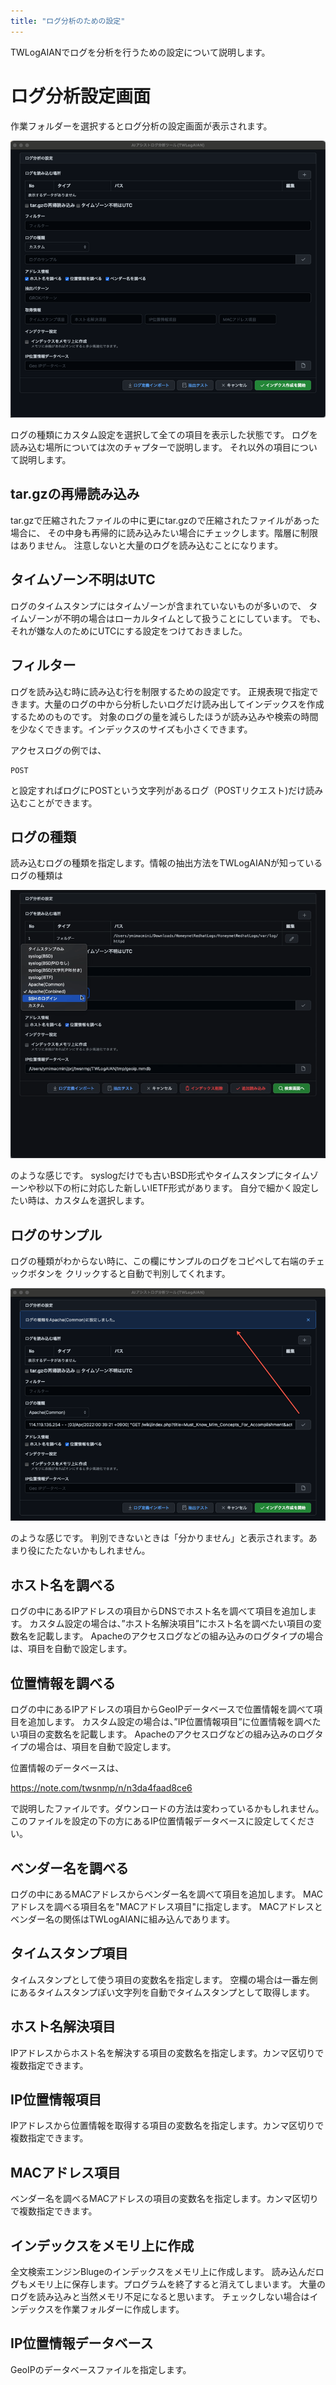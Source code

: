 ```yaml
---
title: "ログ分析のための設定"
---
```


TWLogAIANでログを分析を行うための設定について説明します。


# ログ分析設定画面

作業フォルダーを選択するとログ分析の設定画面が表示されます。

![](/images/books/twlogaian-manual/2022-05-22_09-57-29.png)


ログの種類にカスタム設定を選択して全ての項目を表示した状態です。
ログを読み込む場所については次のチャプターで説明します。
それ以外の項目について説明します。

## tar.gzの再帰読み込み

tar.gzで圧縮されたファイルの中に更にtar.gzので圧縮されたファイルがあった場合に、
その中身も再帰的に読み込みたい場合にチェックします。階層に制限はありません。
注意しないと大量のログを読み込むことになります。



## タイムゾーン不明はUTC

ログのタイムスタンプにはタイムゾーンが含まれていないものが多いので、
タイムゾーンが不明の場合はローカルタイムとして扱うことにしています。
でも、それが嫌な人のためにUTCにする設定をつけておきました。

## フィルター

ログを読み込む時に読み込む行を制限するための設定です。
正規表現で指定できます。大量のログの中から分析したいログだけ読み出してインデックスを作成するためのものです。
対象のログの量を減らしたほうが読み込みや検索の時間を少なくできます。インデックスのサイズも小さくできます。

アクセスログの例では、

```
POST
```

と設定すればログにPOSTという文字列があるログ（POSTリクエスト)だけ読み込むことができます。


## ログの種類

読み込むログの種類を指定します。情報の抽出方法をTWLogAIANが知っているログの種類は

![](/images/books/twlogaian-manual/2022-05-22_10-06-45.png)


のような感じです。
syslogだけでも古いBSD形式やタイムスタンプにタイムゾーンや秒以下の桁に対応した新しいIETF形式があります。
自分で細かく設定したい時は、カスタムを選択します。


## ログのサンプル

ログの種類がわからない時に、この欄にサンプルのログをコピペして右端のチェックボタンを
クリックすると自動で判別してくれます。

![](/images/books/twlogaian-manual/2022-05-22_10-08-51.png)

のような感じです。
判別できないときは「分かりません」と表示されます。あまり役にたたないかもしれません。

## ホスト名を調べる

ログの中にあるIPアドレスの項目からDNSでホスト名を調べて項目を追加します。
カスタム設定の場合は、”ホスト名解決項目”にホスト名を調べたい項目の変数名を記載します。
Apacheのアクセスログなどの組み込みのログタイプの場合は、項目を自動で設定します。


## 位置情報を調べる

ログの中にあるIPアドレスの項目からGeoIPデータベースで位置情報を調べて項目を追加します。
カスタム設定の場合は、”IP位置情報項目”に位置情報を調べたい項目の変数名を記載します。
Apacheのアクセスログなどの組み込みのログタイプの場合は、項目を自動で設定します。

位置情報のデータベースは、

https://note.com/twsnmp/n/n3da4faad8ce6

で説明したファイルです。ダウンロードの方法は変わっているかもしれません。
このファイルを設定の下の方にあるIP位置情報データベースに設定してください。

## ベンダー名を調べる

ログの中にあるMACアドレスからベンダー名を調べて項目を追加します。
MACアドレスを調べる項目名を"MACアドレス項目"に指定します。
MACアドレスとベンダー名の関係はTWLogAIANに組み込んであります。

## タイムスタンプ項目

タイムスタンプとして使う項目の変数名を指定します。
空欄の場合は一番左側にあるタイムスタンプぽい文字列を自動でタイムスタンプとして取得します。


## ホスト名解決項目

IPアドレスからホスト名を解決する項目の変数名を指定します。カンマ区切りで複数指定できます。

## IP位置情報項目

IPアドレスから位置情報を取得する項目の変数名を指定します。カンマ区切りで複数指定できます。

## MACアドレス項目

ベンダー名を調べるMACアドレスの項目の変数名を指定します。カンマ区切りで複数指定できます。

## インデックスをメモリ上に作成

全文検索エンジンBlugeのインデックスをメモリ上に作成します。
読み込んだログもメモリ上に保存します。プログラムを終了すると消えてしまいます。
大量のログを読み込みと当然メモリ不足になると思います。
チェックしない場合はインデックスを作業フォルダーに作成します。

## IP位置情報データベース

GeoIPのデータベースファイルを指定します。

